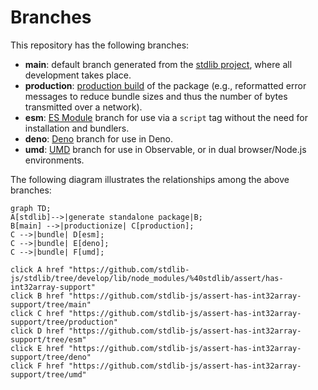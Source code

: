 <!--

@license Apache-2.0

Copyright (c) 2022 The Stdlib Authors.

Licensed under the Apache License, Version 2.0 (the "License");
you may not use this file except in compliance with the License.
You may obtain a copy of the License at

    http://www.apache.org/licenses/LICENSE-2.0

Unless required by applicable law or agreed to in writing, software
distributed under the License is distributed on an "AS IS" BASIS,
WITHOUT WARRANTIES OR CONDITIONS OF ANY KIND, either express or implied.
See the License for the specific language governing permissions and
limitations under the License.

-->

# Branches

This repository has the following branches:

-   **main**: default branch generated from the [stdlib project][stdlib-url], where all development takes place.
-   **production**: [production build][production-url] of the package (e.g., reformatted error messages to reduce bundle sizes and thus the number of bytes transmitted over a network).
-   **esm**: [ES Module][esm-url] branch for use via a `script` tag without the need for installation and bundlers.
-   **deno**: [Deno][deno-url] branch for use in Deno.
-   **umd**: [UMD][umd-url] branch for use in Observable, or in dual browser/Node.js environments.

The following diagram illustrates the relationships among the above branches:

```mermaid
graph TD;
A[stdlib]-->|generate standalone package|B;
B[main] -->|productionize| C[production];
C -->|bundle| D[esm];
C -->|bundle| E[deno];
C -->|bundle| F[umd];

click A href "https://github.com/stdlib-js/stdlib/tree/develop/lib/node_modules/%40stdlib/assert/has-int32array-support"
click B href "https://github.com/stdlib-js/assert-has-int32array-support/tree/main"
click C href "https://github.com/stdlib-js/assert-has-int32array-support/tree/production"
click D href "https://github.com/stdlib-js/assert-has-int32array-support/tree/esm"
click E href "https://github.com/stdlib-js/assert-has-int32array-support/tree/deno"
click F href "https://github.com/stdlib-js/assert-has-int32array-support/tree/umd"
```

[stdlib-url]: https://github.com/stdlib-js/stdlib/tree/develop/lib/node_modules/%40stdlib/assert/has-int32array-support
[production-url]: https://github.com/stdlib-js/assert-has-int32array-support/tree/production
[deno-url]: https://github.com/stdlib-js/assert-has-int32array-support/tree/deno
[umd-url]: https://github.com/stdlib-js/assert-has-int32array-support/tree/umd
[esm-url]: https://github.com/stdlib-js/assert-has-int32array-support/tree/esm